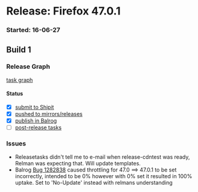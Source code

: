 # Release: Firefox 47.0.1

### Started: 16-06-27

## Build 1

### Release Graph
[task graph](https://tools.taskcluster.net/task-group-inspector/#m6uxLjkHSJyncHOE7qr3eg)

#### Status
- [x] [submit to Shipit](https://wiki.mozilla.org/Release:Release_Automation_on_Mercurial:Starting_a_Release#Submit_to_Ship_It)
- [x] [pushed to mirrors/releases](../how-tos/relpro.md#2-push-to-releases-dir-mirrors)
- [x] [publish in Balrog](../how-tos/relpro.md#3-publish-in-balrog)
- [ ] [post-release tasks](../how-tos/relpro.md#4-post-release-step)

### Issues
- Releasetasks didn't tell me to e-mail when release-cdntest was ready, Relman was expecting that. Will update templates.
- Balrog [Bug 1282838](https://bugzil.la/1282838) caused throttling for 47.0 ==> 47.0.1 to be set incorrectly, intended to be 0% however with 0% set it resulted in 100% uptake. Set to 'No-Update' instead with relmans understanding



